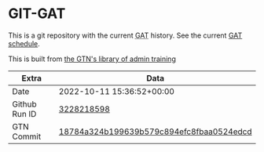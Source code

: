 # GIT-GAT

This is a git repository with the current <abbr title="Galaxy Admin Training">GAT</abbr> history. See the current [GAT schedule](https://gxy.io/gat).

This is built from [the GTN's library of admin training](https://training.galaxyproject.org/training-material/topics/admin/)

Extra | Data
--- | ---
Date | 2022-10-11 15:36:52+00:00
Github Run ID | [3228218598](https://github.com/galaxyproject/training-material/actions/runs/3228218598)
GTN Commit | [18784a324b199639b579c894efc8fbaa0524edcd](https://github.com/galaxyproject/training-material/tree/18784a324b199639b579c894efc8fbaa0524edcd)
